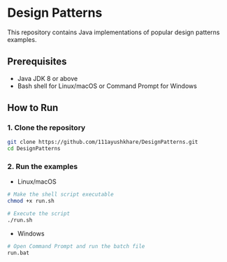 # Design Patterns

This repository contains Java implementations of popular design patterns examples. 


## Prerequisites
- Java JDK 8 or above
- Bash shell for Linux/macOS or Command Prompt for Windows

## How to Run

### 1. Clone the repository
```bash
git clone https://github.com/111ayushkhare/DesignPatterns.git
cd DesignPatterns
```

### 2. Run the examples
* Linux/macOS

```bash
# Make the shell script executable
chmod +x run.sh

# Execute the script
./run.sh
```

* Windows
```bash
# Open Command Prompt and run the batch file
run.bat
```
